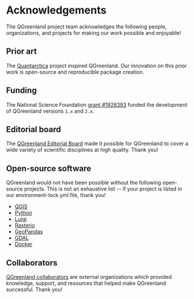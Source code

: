 # Acknowledgements

The QGreenland project team acknowledges the following people, organizations,
and projects for making our work possible and enjoyable!


## Prior art

The [Quantarctica](https://www.npolar.no/en/quantarctica/) project inspired
QGreenland. Our innovation on this prior work is open-source and reproducible
package creation.


## Funding

The National Science Foundation [grant
\#1928393](https://nsf.gov/awardsearch/showAward?AWD_ID=1928393) funded the
development of QGreenland versions `1.x` and `2.x`.


## Editorial board

The [QGreenland Editorial Board](https://qgreenland.org/our-team) made it
possible for QGreenland to cover a wide variety of scientific disciplines at
high quality. Thank you!


## Open-source software

QGreenland would not have been possible without the following open-source
projects. This is not an exhaustive list -- if your project is listed in our
environment-lock.yml file, thank you!

* [QGIS](https://www.qgis.org/)
* [Python](https://www.python.org)
* [Luigi](https://github.com/spotify/luigi)
* [Rasterio](https://github.com/mapbox/rasterio)
* [GeoPandas](https://geopandas.org/)
* [GDAL](https://gdal.org)
* [Docker](https://www.docker.com/)


## Collaborators

[QGreenland collaborators](https://qgreenland.org/our-team) are external
organizations which provided knowledge, support, and resources that helped make
QGreenland successful. Thank you!
